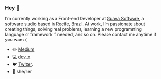### Hey :purple_heart:

I’m currently working as a Front-end Developer at [Guava Software](https://guava.software/), a software studio based in Recife, Brazil. At work, I’m passionate about creating things, solving real problems, learning a new programming language or framework if needed, and so on. Please contact me anytime if you want :)

- :pencil2: [Medium](https://medium.com/@paula_vaz)
- :computer: [dev.to](https://dev.to/pcosvaz)
- :bird: [Twitter](https://twitter.com/pcosv).
- :woman: she/her
